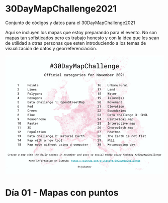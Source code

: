 # 30DayMapChallenge2021
Conjunto de códigos y datos para el 30DayMapChallenge2021

Aquí se incluyen los mapas que estoy preparando para el evento. No son mapas tan sofisticados pero es trabajo honesto y con la idea que les sean de utilidad a otras personas que esten introduciendo a los temas de visualización de datos y georreferenciación. 

![alt text](https://raw.githubusercontent.com/naimmanriquez/30DayMapChallenge2021/main/2021-30-day-map-challenge.png?raw=true)

# Día 01 - Mapas con puntos


